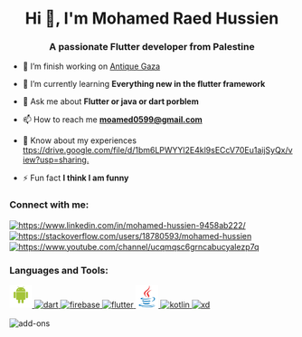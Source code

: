 <h1 align="center">Hi 👋, I'm Mohamed Raed Hussien</h1>
<h3 align="center">A passionate Flutter developer from Palestine</h3>

- 🔭 I’m finish working on [Antique Gaza](https://github.com/AboRaed6/gaza_app)

- 🌱 I’m currently learning **Everything new in the flutter framework**

- 💬 Ask me about **Flutter or java or dart porblem**

- 📫 How to reach me **moamed0599@gmail.com**

- 📄 Know about my experiences [ttps://drive.google.com/file/d/1bm6LPWYYl2E4kl9sECcV70Eu1aijSyQx/view?usp=sharing.](ttps://drive.google.com/file/d/1bm6LPWYYl2E4kl9sECcV70Eu1aijSyQx/view?usp=sharing.)

- ⚡ Fun fact **I think I am funny**

<h3 align="left">Connect with me:</h3>
<p align="left">
<a href="https://linkedin.com/in/https://www.linkedin.com/in/mohamed-hussien-9458ab222/" target="blank"><img align="center" src="https://raw.githubusercontent.com/rahuldkjain/github-profile-readme-generator/master/src/images/icons/Social/linked-in-alt.svg" alt="https://www.linkedin.com/in/mohamed-hussien-9458ab222/" height="30" width="40" /></a>
<a href="https://stackoverflow.com/users/https://stackoverflow.com/users/18780593/mohamed-hussien" target="blank"><img align="center" src="https://raw.githubusercontent.com/rahuldkjain/github-profile-readme-generator/master/src/images/icons/Social/stack-overflow.svg" alt="https://stackoverflow.com/users/18780593/mohamed-hussien" height="30" width="40" /></a>
<a href="https://www.youtube.com/c/https://www.youtube.com/channel/ucqmqsc6grncabucyalezp7q" target="blank"><img align="center" src="https://raw.githubusercontent.com/rahuldkjain/github-profile-readme-generator/master/src/images/icons/Social/youtube.svg" alt="https://www.youtube.com/channel/ucqmqsc6grncabucyalezp7q" height="30" width="40" /></a>
</p>

<h3 align="left">Languages and Tools:</h3>
<p align="left"> <a href="https://developer.android.com" target="_blank" rel="noreferrer"> <img src="https://raw.githubusercontent.com/devicons/devicon/master/icons/android/android-original-wordmark.svg" alt="android" width="40" height="40"/> </a> <a href="https://dart.dev" target="_blank" rel="noreferrer"> <img src="https://www.vectorlogo.zone/logos/dartlang/dartlang-icon.svg" alt="dart" width="40" height="40"/> </a> <a href="https://firebase.google.com/" target="_blank" rel="noreferrer"> <img src="https://www.vectorlogo.zone/logos/firebase/firebase-icon.svg" alt="firebase" width="40" height="40"/> </a> <a href="https://flutter.dev" target="_blank" rel="noreferrer"> <img src="https://www.vectorlogo.zone/logos/flutterio/flutterio-icon.svg" alt="flutter" width="40" height="40"/> </a> <a href="https://www.java.com" target="_blank" rel="noreferrer"> <img src="https://raw.githubusercontent.com/devicons/devicon/master/icons/java/java-original.svg" alt="java" width="40" height="40"/> </a> <a href="https://kotlinlang.org" target="_blank" rel="noreferrer"> <img src="https://www.vectorlogo.zone/logos/kotlinlang/kotlinlang-icon.svg" alt="kotlin" width="40" height="40"/> </a> <a href="https://www.adobe.com/products/xd.html" target="_blank" rel="noreferrer"> <img src="https://cdn.worldvectorlogo.com/logos/adobe-xd.svg" alt="xd" width="40" height="40"/> </a> </p>

<p><img align="center" src="https://github-readme-stats.vercel.app/api/top-langs?username=add-ons&show_icons=true&locale=en&layout=compact" alt="add-ons" /></p>
